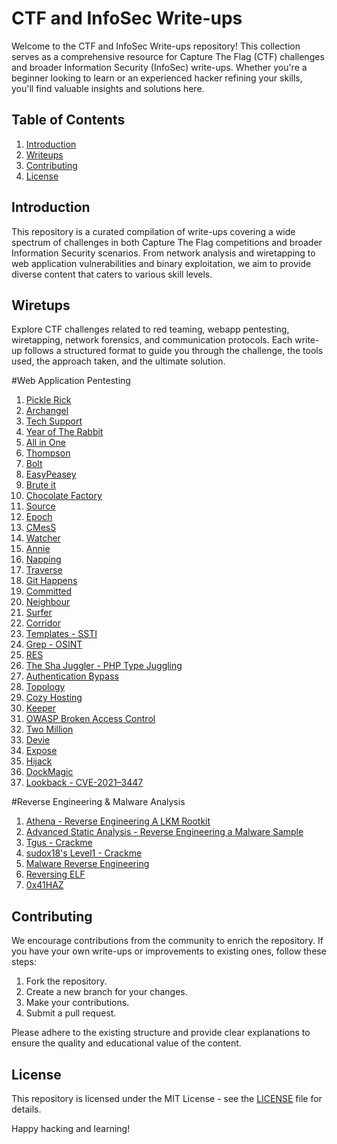 # CTF and InfoSec Write-ups

Welcome to the CTF and InfoSec Write-ups repository! This collection serves as a comprehensive resource for Capture The Flag (CTF) challenges and broader Information Security (InfoSec) write-ups. Whether you're a beginner looking to learn or an experienced hacker refining your skills, you'll find valuable insights and solutions here.

## Table of Contents

1. [Introduction](#introduction)
2. [Writeups](#Writeups)
3. [Contributing](#contributing)
4. [License](#license)

## Introduction

This repository is a curated compilation of write-ups covering a wide spectrum of challenges in both Capture The Flag competitions and broader Information Security scenarios. From network analysis and wiretapping to web application vulnerabilities and binary exploitation, we aim to provide diverse content that caters to various skill levels.


## Wiretups

Explore CTF challenges related to red teaming, webapp pentesting, wiretapping, network forensics, and communication protocols. Each write-up follows a structured format to guide you through the challenge, the tools used, the approach taken, and the ultimate solution.

#Web Application Pentesting

1. [Pickle Rick](https://medium.com/@josephalan17201972/pickle-rick-tryhackme-write-up-fd3331b7f712)
2. [Archangel](https://medium.com/@josephalan17201972/archangel-tryhackme-write-766e010a74c5)
3. [Tech Support](https://medium.com/@josephalan17201972/tech-support-tryhackme-write-up-b640079275bc)
4. [Year of The Rabbit](https://medium.com/@josephalan17201972/year-of-the-rabbit-tryhackme-writeup-32347c65010b)
5. [All in One](https://medium.com/@josephalan17201972/all-in-one-tryhackme-write-up-ff5449a6a56c)
6. [Thompson](https://medium.com/@josephalan17201972/thompson-tryhackme-write-up-f206142d8871)
7. [Bolt](https://medium.com/@josephalan17201972/bolt-tryhackme-write-up-cae84a4e840b)
8. [EasyPeasey](https://medium.com/@josephalan17201972/easypeasy-tryhackme-write-up-d3eb3bc0b09d)
9. [Brute it](https://medium.com/@josephalan17201972/brute-it-tryhackme-write-up-a05e47a4991a)
10. [Chocolate Factory](https://medium.com/@josephalan17201972/chocolate-factory-tryhackme-write-up-b3b80a64b8d3)
11. [Source](https://medium.com/@josephalan17201972/source-tryhackme-write-up-a093a6af79c2)
12. [Epoch](https://medium.com/@josephalan17201972/epoch-tryhackme-write-up-2c024bce9a6c)
13. [CMesS](https://medium.com/@josephalan17201972/cmess-tryhackme-write-up-aaf63f2806bb)
14. [Watcher](https://medium.com/@josephalan17201972/watcher-tryhackme-write-up-4c6e533dc80c)
15. [Annie](https://medium.com/@josephalan17201972/annie-tryhackme-write-up-da70d598c7c4)
16. [Napping](https://medium.com/@josephalan17201972/napping-tryhackme-write-up-52ec58bc9991)
17. [Traverse](https://medium.com/@josephalan17201972/traverse-tryhackme-write-up-9f4594af6903)
18. [Git Happens](https://medium.com/@josephalan17201972/git-happens-tryhackme-write-up-695e418ed7cf)
19. [Committed](https://medium.com/@josephalan17201972/committed-tryhackme-write-up-2771222809e6)
20. [Neighbour](https://medium.com/@josephalan17201972/neighbour-tryhackme-write-up-7b48cb7f08b6)
21. [Surfer](https://medium.com/@josephalan17201972/surfer-tryhackme-write-up-1c54b7ea9e22)
22. [Corridor](https://medium.com/@josephalan17201972/corridor-tryhackme-write-up-2856dabb25)
23. [Templates - SSTI ](https://medium.com/@josephalan17201972/templates-tryhackme-write-up-c66e616582dd)
24. [Grep - OSINT](https://medium.com/@josephalan17201972/grep-tryhackme-write-up-4d2961bea553)
25. [RES](https://medium.com/@josephalan17201972/res-tryhackme-write-up-91816d9ac309)
26. [The Sha Juggler - PHP Type Juggling](https://medium.com/@josephalan17201972/the-sha-juggler-cloud-sek-ctf-write-up-ad8101d0dea7)
27. [Authentication Bypass](https://systemweakness.com/authentication-bypass-tryhackme-write-up-2c80a4f069c7)
28. [Topology](https://medium.com/@josephalan17201972/topology-hack-the-box-write-up-b7a0f2ae5531)
29. [Cozy Hosting](https://medium.com/@josephalan17201972/cozy-hosting-hack-the-box-write-up-c0c9ae9d8ef0)
30. [Keeper](https://medium.com/@josephalan17201972/keeper-hackthebox-write-up-61bc7406bdc6)
31. [OWASP Broken Access Control](https://medium.com/@josephalan17201972/owasp-broken-access-control-tryhackme-write-up-9c83bfede3af)
32. [Two Million](https://medium.com/@josephalan17201972/two-million-hackthebox-write-up-753b2e9450e5)
33. [Devie](https://medium.com/@josephalan17201972/devie-tryhackme-write-up-4838be59ee86)
34. [Expose](https://medium.com/@josephalan17201972/expose-tryhackme-write-up-6c84abba6105)
35. [Hijack](https://blog.devgenius.io/hijack-tryhackme-write-up-3bc64e873f00)
36. [DockMagic](https://blog.devgenius.io/dockmagic-tryhackme-write-up-79448421e2a1)
37. [Lookback - CVE-2021–3447](https://medium.com/@josephalan17201972/lookback-tryhackme-write-up-f9360c58f8ef)


#Reverse Engineering & Malware Analysis 
1. [Athena - Reverse Engineering A LKM Rootkit](https://systemweakness.com/athena-tryhackme-write-up-reverse-engineering-an-lkm-rootkit-b7e1cb82ea84)
2. [Advanced Static Analysis - Reverse Engineering a Malware Sample](https://medium.com/@josephalan17201972/advanced-static-analysis-tryhackme-write-up-155c53ff2d9b)
3. [Tgus - Crackme](https://medium.com/@josephalan17201972/tgus-crackme-write-up-25a4a78fa401)
4. [sudox18's Level1 - Crackme](https://medium.com/@josephalan17201972/sudo0x18s-level1-crackme-write-up-56b4b00fc441)
5. [Malware Reverse Engineering](https://medium.com/@josephalan17201972/basic-malware-re-tryhackme-write-up-1dafaff1c120)
6. [Reversing ELF](https://medium.com/@josephalan17201972/reversing-elf-tryhackme-write-up-b7a11651e8d4)
7. [0x41HAZ](https://medium.com/@josephalan17201972/0x41haz-tryhackme-write-up-63ef92ce990d)


## Contributing

We encourage contributions from the community to enrich the repository. If you have your own write-ups or improvements to existing ones, follow these steps:

1. Fork the repository.
2. Create a new branch for your changes.
3. Make your contributions.
4. Submit a pull request.

Please adhere to the existing structure and provide clear explanations to ensure the quality and educational value of the content.

## License

This repository is licensed under the MIT License - see the [LICENSE](LICENSE) file for details.

Happy hacking and learning!
